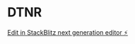 # DTNR

[Edit in StackBlitz next generation editor ⚡️](https://stackblitz.com/~/github.com/rujinlong/DTNR)